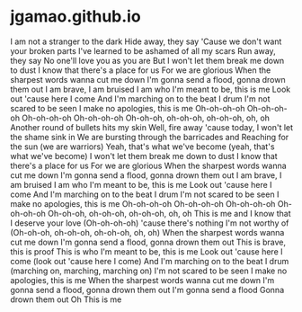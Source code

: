 # jgamao.github.io

I am not a stranger to the dark
Hide away, they say
'Cause we don't want your broken parts
I've learned to be ashamed of all my scars
Run away, they say
No one'll love you as you are
But I won't let them break me down to dust
I know that there's a place for us
For we are glorious
When the sharpest words wanna cut me down
I'm gonna send a flood, gonna drown them out
I am brave, I am bruised
I am who I'm meant to be, this is me
Look out 'cause here I come
And I'm marching on to the beat I drum
I'm not scared to be seen
I make no apologies, this is me
Oh-oh-oh-oh
Oh-oh-oh-oh
Oh-oh-oh-oh
Oh-oh-oh-oh
Oh-oh-oh, oh-oh-oh, oh-oh-oh, oh, oh
Another round of bullets hits my skin
Well, fire away 'cause today, I won't let the shame sink in
We are bursting through the barricades and
Reaching for the sun (we are warriors)
Yeah, that's what we've become (yeah, that's what we've become)
I won't let them break me down to dust
I know that there's a place for us
For we are glorious
When the sharpest words wanna cut me down
I'm gonna send a flood, gonna drown them out
I am brave, I am bruised
I am who I'm meant to be, this is me
Look out 'cause here I come
And I'm marching on to the beat I drum
I'm not scared to be seen
I make no apologies, this is me
Oh-oh-oh-oh
Oh-oh-oh-oh
Oh-oh-oh-oh
Oh-oh-oh-oh
Oh-oh-oh, oh-oh-oh, oh-oh-oh, oh, oh
This is me
and I know that I deserve your love
(Oh-oh-oh-oh) 'cause there's nothing I'm not worthy of
(Oh-oh-oh, oh-oh-oh, oh-oh-oh, oh, oh)
When the sharpest words wanna cut me down
I'm gonna send a flood, gonna drown them out
This is brave, this is proof
This is who I'm meant to be, this is me
Look out 'cause here I come (look out 'cause here I come)
And I'm marching on to the beat I drum (marching on, marching, marching on)
I'm not scared to be seen
I make no apologies, this is me
When the sharpest words wanna cut me down
I'm gonna send a flood, gonna drown them out
I'm gonna send a flood
Gonna drown them out
Oh
This is me
